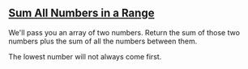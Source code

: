## [Sum All Numbers in a Range](https://learn.freecodecamp.org/javascript-algorithms-and-data-structures/intermediate-algorithm-scripting/sum-all-numbers-in-a-range/)

We'll pass you an array of two numbers. Return the sum of those two numbers plus the sum of all the numbers between them.

The lowest number will not always come first.